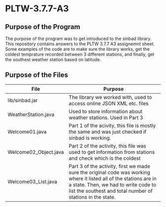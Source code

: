 # PLTW-3.7.7-A3

## Purpose of the Program

The purpose of the program was to get introduced to the sinbad library. This repository contains answers to the PLTW 3.7.7 A3 assignemnt sheet. Some examples of the code are to make sure the library works, get the coldest temprature recorded between 3 different stations, and finally, get the southest weather station based on latitude. 

## Purpose of the Files

|File|Purpose|
|---|---|
|lib/sinbad.jar|The library we worked with, used to access online JSON XML etc. files|
|WeatherStation.java|Used to store information about weather stations. Used in Part 3|
|Welcome01.java|Part 1 of the acivity, this file is mostly the same and was just checked if sinbad is working.|
|Welcome02_Object.java|Part 2 of the activity, this file was used to get information from stations and check which is the coldest|
|Welcome03_List.java|Part 3 of the activity, first we made sure the original code was working where it listed all of the stations are in a state. Then, we had to write code to list the southest and total number of stations in the state.|

